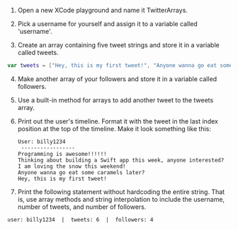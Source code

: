 1. Open a new XCode playground and name it TwitterArrays.

2. Pick a username for yourself and assign it to a variable called 'username'.

3. Create an array containing five tweet strings and store it in a variable called tweets.
  ```Swift
  var tweets = ["Hey, this is my first tweet!", "Anyone wanna go eat some caramels later?", "I am loving the snow this weekend!", "Thinking about building a Swift app this week, anyone interested?", "Programming is awesome!!!!!!"]
  ```

4. Make another array of your followers and store it in a variable called followers.

5. Use a built-in method for arrays to add another tweet to the tweets array.
 
6. Print out the user's timeline. Format it with the tweet in the last index position at the top of the timeline. Make it look something like this:

      ```
      User: billy1234
       -----------------
      Programming is awesome!!!!!!
      Thinking about building a Swift app this week, anyone interested?
      I am loving the snow this weekend!
      Anyone wanna go eat some caramels later?
      Hey, this is my first tweet!
      ```

7. Print the following statement without hardcoding the entire string. That is, use array methods and string interpolation to include the username, number of tweets, and number of followers.

  ```
  user: billy1234  |  tweets: 6  |  followers: 4
  ```
